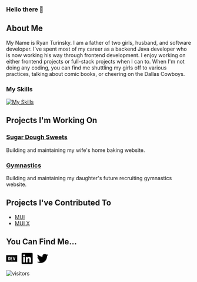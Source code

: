 ### Hello there 👋

## About Me
My Name is Ryan Turinsky. I am a father of two girls, husband, and software developer. I've spent most of my career as a backend Java developer who is now working his way through frontend development. I enjoy working on either frontend projects or full-stack projects when I can to. When I'm not doing any coding, you can find me shuttling my girls off to various practices, talking about comic books, or cheering on the Dallas Cowboys.

### My Skills
[![My Skills](https://skillicons.dev/icons?i=java,spring,supabase,aws,html,css,materialui,tailwind,nextjs,react)](https://skillicons.dev)

## Projects I'm Working On
### [Sugar Dough Sweets](https://www.sugardoughsweetsllc.com/order)
Building and maintaining my wife's home baking website.

### [Gymnastics](https://www.emmaturinsky.com/)
Building and maintaining my daughter's future recruiting gymnastics website.

## Projects I've Contributed To
- [MUI](https://github.com/mui/material-ui)
- [MUI X](https://github.com/mui/mui-x)

## You Can Find Me...
<p>
<a href="https://dev.to/stylestrip"><img height="30" src="https://raw.githubusercontent.com/StylesTrip/StylesTrip/main/icons/devdotto.svg"></a>&nbsp;&nbsp;
<a href="https://www.linkedin.com/in/ryan-turinsky-29b62063/"><img height="30" src="https://raw.githubusercontent.com/StylesTrip/StylesTrip/main/icons/linkedin.svg"></a>&nbsp;&nbsp;
<a href="https://twitter.com/StylesTrip"><img height="30" src="https://raw.githubusercontent.com/StylesTrip/StylesTrip/main/icons/twitter.svg"></a>&nbsp;&nbsp;
</p>

![visitors](https://visitor-badge.laobi.icu/badge?page_id=stylestrip.stylestrip)
<!--
**StylesTrip/StylesTrip** is a ✨ _special_ ✨ repository because its `README.md` (this file) appears on your GitHub profile.

Here are some ideas to get you started:

- 🔭 I’m currently working on ...
- 🌱 I’m currently learning ...
- 👯 I’m looking to collaborate on ...
- 🤔 I’m looking for help with ...
- 💬 Ask me about ...
- 📫 How to reach me: ...
- 😄 Pronouns: ...
- ⚡ Fun fact: ...
-->
